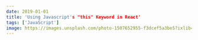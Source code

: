 ```yaml
---
date: 2019-01-01
title: 'Using Javascript's "this" Keyword in React'
tags: ['JavaScript']
image: https://images.unsplash.com/photo-1507652955-f3dcef5a3be5?ixlib=rb-1.2.1&ixid=eyJhcHBfaWQiOjEyMDd9&auto=format&fit=crop&w=1650&q=80
---
```

